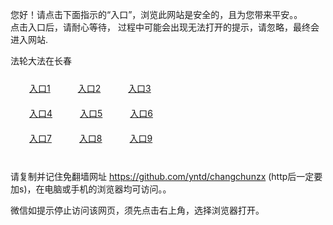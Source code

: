 您好！请点击下面指示的“入口”，浏览此网站是安全的，且为您带来平安。。 <br/>
点击入口后，请耐心等待， 过程中可能会出现无法打开的提示，请忽略，最终会进入网站. </br>

法轮大法在长春<br/>
<div style="padding:10px"><a style="margin:20px" target="_blank" href="https://d60hu79vncw0n.cloudfront.net/2Qpsp?gycwpti" id="ccLink1" rel="nofollow">入口1</a> <a target="_blank" style="margin:20px" href="https://dzod6l5twyj3r.cloudfront.net/2Qpsp?qfzaap" id="ccLink2" rel="nofollow">入口2</a> <a style="margin:20px" target="_blank" href="https://d2l1rr3qegh504.cloudfront.net/2Qpsp?keksexsw" id="ccLink3" rel="nofollow">入口3</a></div>

<div style="padding:10px" ><a style="margin:20px" target="_blank" href="https://d60hu79vncw0n.cloudfront.net/2Qpsp?gycwpti" id="ccLink4" rel="nofollow">入口4</a> <a style="margin:20px" href="https://dzod6l5twyj3r.cloudfront.net/2Qpsp?qfzaap" target="_blank" id="ccLink5" rel="nofollow">入口5</a> <a style="margin:20px" href="https://d2l1rr3qegh504.cloudfront.net/2Qpsp?keksexsw" target="_blank" id="ccLink6" rel="nofollow">入口6</a></div>

<div style="padding:10px"><a style="margin:20px" target="_blank" href="https://d60hu79vncw0n.cloudfront.net/2Qpsp?gycwpti" id="ccLink7" rel="nofollow">入口7</a> <a style="margin:20px" href="https://dzod6l5twyj3r.cloudfront.net/2Qpsp?qfzaap" target="_blank" id="ccLink8" rel="nofollow">入口8</a> <a style="margin:20px" target="_blank" href="https://d2l1rr3qegh504.cloudfront.net/2Qpsp?keksexsw" id="ccLink9" rel="nofollow">入口9</a></div>

<br/>



请复制并记住免翻墙网址 https://github.com/yntd/changchunzx (http后一定要加s)，在电脑或手机的浏览器均可访问。。<br/>

微信如提示停止访问该网页，须先点击右上角，选择浏览器打开。
